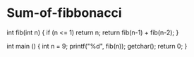 # Sum-of-fibbonacci

int fib(int n)
{
   if (n <= 1)
      return n;
   return fib(n-1) + fib(n-2);
}
 
int main ()
{
  int n = 9;
  printf("%d", fib(n));
  getchar();
  return 0;
}

